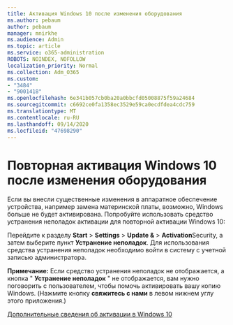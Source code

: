 ```yaml
---
title: Активация Windows 10 после изменения оборудования
ms.author: pebaum
author: pebaum
manager: mnirkhe
ms.audience: Admin
ms.topic: article
ms.service: o365-administration
ROBOTS: NOINDEX, NOFOLLOW
localization_priority: Normal
ms.collection: Adm_O365
ms.custom:
- "3484"
- "9001418"
ms.openlocfilehash: 6e341b057cb0ba20a0bbcfd05008875f59a24684
ms.sourcegitcommit: c6692ce0fa1358ec3529e59ca0ecdfdea4cdc759
ms.translationtype: MT
ms.contentlocale: ru-RU
ms.lasthandoff: 09/14/2020
ms.locfileid: "47698290"
---
```

# <a name="reactivating-windows-10-after-a-hardware-change"></a>Повторная активация Windows 10 после изменения оборудования

Если вы внесли существенные изменения в аппаратное обеспечение устройства, например замена материнской платы, возможно, Windows больше не будет активирована. Попробуйте использовать средство устранения неполадок активации для повторной активации Windows 10:

Перейдите к разделу **Start**  >  **Settings**  >  **Update &**  >  **Activation**Security, а затем выберите пункт **Устранение неполадок**. Для использования средства устранения неполадок необходимо войти в систему с учетной записью администратора.

**Примечание:** Если средство устранения неполадок не отображается, а кнопка " **Устранение неполадок** " не отображается, вам нужно поговорить с пользователем, чтобы помочь активировать вашу копию Windows. (Нажмите кнопку **свяжитесь с нами** в левом нижнем углу этого приложения.)

[Дополнительные сведения об активации в Windows 10](https://support.microsoft.com/help/12440/windows-10-activate)
